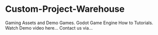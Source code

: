 # Custom-Project-Warehouse
Gaming Assets and Demo Games. Godot Game Engine How to Tutorials.
Watch Demo video here...
Contact us via...

